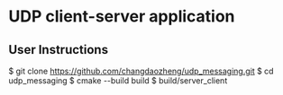 # UDP client-server application

## User Instructions 
$ git clone https://github.com/changdaozheng/udp_messaging.git
$ cd udp_messaging
$ cmake --build build
$ build/server_client
